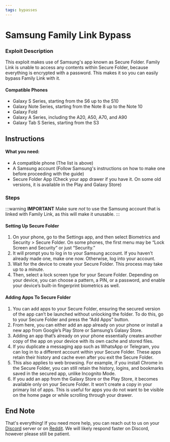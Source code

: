 ```yaml
---
tags: bypasses
---
```

# Samsung Family Link Bypass

### Exploit Description
This exploit makes use of Samsung's app known as Secure Folder. Family Link is unable to access any contents within Secure Folder, because everything is encrypted with a password. This makes it so you can easily bypass Family Link with it.

#### Compatible Phones
- Galaxy S Series, starting from the S6 up to the S10
- Galaxy Note Series, starting from the Note 8 up to the Note 10
- Galaxy Fold
- Galaxy A Series, including the A20, A50, A70, and A90
- Galaxy Tab S Series, starting from the S3

## Instructions
#### What you need:
- A compatible phone (The list is above)
- A Samsung account (Follow Samsung's instructions on how to make one before proceeding with the guide)
- Secure Folder App (Check your app drawer if you have it. On some old versions, it is available in the Play and Galaxy Store)

### Steps
:::warning
**IMPORTANT**
Make sure *not* to use the Samsung account that is linked with Family Link, as this will make it unusable.
:::
#### Setting Up Secure Folder
1. On your phone, go to the Settings app, and then select Biometrics and Security > Secure Folder. On some phones, the first menu may be “Lock Screen and Security” or just “Security.”
2. It will prompt you to log in to your Samsung account. If you haven’t already made one, make one now. Otherwise, log into your account. 
3. Wait for the device to create your Secure Folder. This process may take up to a minute. 
4. Then, select a lock screen type for your Secure Folder. Depending on your device, you can choose a pattern, a PIN, or a password, and enable your device’s built-in fingerprint biometrics as well.

#### Adding Apps To Secure Folder
1. You can add apps to your Secure Folder, ensuring the secured version of the app can’t be launched without unlocking the folder. To do this, go to your Secure Folder and press the “Add Apps” button. 
2. From here, you can either add an app already on your phone or install a new app from Google’s Play Store or Samsung’s Galaxy Store.
3. Adding an app that’s already on your phone essentially creates another copy of the app on your device with its own cache and stored files.
4.  If you duplicate a messaging app such as WhatsApp or Telegram, you can log in to a different account within your Secure Folder. These apps retain their history and cache even after you exit the Secure Folder.
5.  This also applies to web browsing. For example, if you install Chrome in the Secure Folder, you can still retain the history, logins, and bookmarks saved in the secured app, unlike Incognito Mode.
6.  If you add an app from the Galaxy Store or the Play Store, it becomes available only on your Secure Folder. It won’t create a copy in your primary list of apps. This is useful for apps you do not want to be visible on the home page or while scrolling through your drawer.

## End Note
That's everything! If you need more help, you can reach out to us on your [Discord](https://discord.gg/elude) server or on [Reddit](https://reddit.com/r/sneakersneet). We will likely respond faster on Discord, however please still be patient.